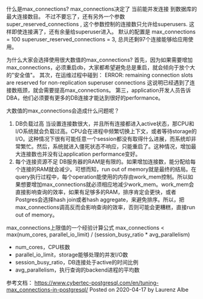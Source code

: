 什么是max_connections?
max_connections决定了 当前能并发连接 到数据库的最大连接数目。
不过不要忘了，还有另外一个参数 super_reserved_connections , 这个参数控制的连接数只允许给superusers. 这样即使连接满了，还有余量给superuser进入。
默认的配置是
max_connections = 100
superuser_reserved_connections = 3,
总共还剩97个连接能够给应用使用。

为什么大家会选择使用很大数值的max_connections?
首先，因为如果需要增加max_connections，必须重启db，大家都希望避免总是重启，就会倾向于放个大的"安全值"。
其次，在运维过程中碰到：
ERROR: remaining connection slots are reserved for non-replication superuser connections
这说明已经遇到了连接数瓶颈，就会需要提高max_connections。
第三，application开发人员告诉DBA，他们必须要有更多的DB连接才能达到很好的performance。

大数值的max_connections会造成什么问题呢？
1. DB负载过高
当设置连接数很大，并且所有连接都进入active状态，那CPU和I/O系统就会负载过高。CPU会在进程中频繁切换上下文，或者等待storage的I/O。这种情况下很有可能任意一个session都没有取得什么进展，而系统却非常繁忙。然后，系统就进入僵死状态不响应，只能重启了。这种情况，增加最大连接数也并没有让application performance变好。
2. 每个连接资源不足
DB服务器的RAM是有限的。如果增加连接数，能分配给每个连接的RAM就会减少。可想而知，run out of memory就是最终的结局。在query执行过程中，每个operation能使用的内存由work_mem控制。所以如果想要增加max_connections就必须相应地减少work_mem。work_mem会直接影响查询的效率，如果有足够多的RAM，排序肯定会更快，或者Postgres会选择hash join或者hash aggregate，来避免排序。所以，把max_connections调高反而会影响查询的效率，否则可能会更糟糕，直接run out of memory。


max_connections上限值的一个经验计算公式
max_connections < max(num_cores, parallel_io_limit) / (session_busy_ratio * avg_parallelism)

- num_cores，CPU核数
- parallel_io_limit，storage能够处理的并发I/O数
- session_busy_ratio，DB连接处于active的时间比例
- avg_parallelism，执行查询的backend进程的平均数

参考文档：
https://www.cybertec-postgresql.com/en/tuning-max_connections-in-postgresql/ Posted on 2020-04-17 by Laurenz Albe